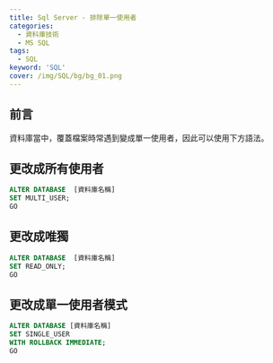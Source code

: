 ```yaml
---
title: Sql Server - 排除單一使用者
categories:
  - 資料庫技術
  - MS SQL
tags: 
  - SQL
keyword: 'SQL'
cover: /img/SQL/bg/bg_01.png
---
```

## 前言
資料庫當中，覆蓋檔案時常遇到變成單一使用者，因此可以使用下方語法。


## 更改成所有使用者

```sql
ALTER DATABASE  [資料庫名稱]
SET MULTI_USER;
GO
```

## 更改成唯獨

```sql
ALTER DATABASE  [資料庫名稱]
SET READ_ONLY;
GO
```


## 更改成單一使用者模式

```sql
ALTER DATABASE [資料庫名稱]
SET SINGLE_USER
WITH ROLLBACK IMMEDIATE;
GO
```
